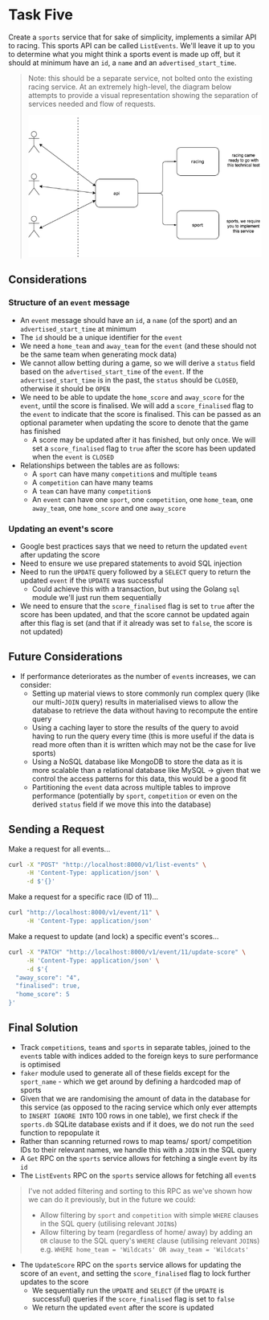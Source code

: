 # Task Five
Create a `sports` service that for sake of simplicity, implements a similar API to racing. This sports API can be called `ListEvents`. We'll leave it up to you to determine what you might think a sports event is made up off, but it should at minimum have an `id`, a `name` and an `advertised_start_time`.

> Note: this should be a separate service, not bolted onto the existing racing service. At an extremely high-level, the diagram below attempts to provide a visual representation showing the separation of services needed and flow of requests.
>
> ![](example.png)

## Considerations
### Structure of an `event` message
- An `event` message should have an `id`, a `name` (of the sport) and an `advertised_start_time` at minimum
- The `id` should be a unique identifier for the `event`
- We need a `home_team` and `away_team` for the `event` (and these should not be the same team when generating mock data)
- We cannot allow betting during a game, so we will derive a `status` field based on the `advertised_start_time` of the `event`. If the `advertised_start_time` is in the past, the `status` should be `CLOSED`, otherwise it should be `OPEN`
- We need to be able to update the `home_score` and `away_score` for the `event`, until the score is finalised. We will add a `score_finalised` flag to the `event` to indicate that the score is finalised. This can be passed as an optional parameter when updating the score to denote that the game has finished
  - A score may be updated after it has finished, but only once. We will set a `score_finalised` flag to `true` after the score has been updated when the `event` is `CLOSED` 
- Relationships between the tables are as follows:
  - A `sport` can have many `competition`s and multiple `team`s
  - A `competition` can have many teams
  - A `team` can have many `competition`s
  - An `event` can have one `sport`, one `competition`, one `home_team`, one `away_team`, one `home_score` and one `away_score`

### Updating an event's score
- Google best practices says that we need to return the updated `event` after updating the score
- Need to ensure we use prepared statements to avoid SQL injection
- Need to run the `UPDATE` query followed by a `SELECT` query to return the updated `event` if the `UPDATE` was successful
  - Could achieve this with a transaction, but using the Golang `sql` module we'll just run them sequentially
- We need to ensure that the `score_finalised` flag is set to `true` after the score has been updated, and that the score cannot be updated again after this flag is set (and that if it already was set to `false`, the score is not updated)

## Future Considerations
- If performance deteriorates as the number of `event`s increases, we can consider:
  - Setting up material views to store commonly run complex query (like our multi-`JOIN` query) results in materialised views to allow the database to retrieve the data without having to recompute the entire query
  - Using a caching layer to store the results of the query to avoid having to run the query every time (this is more useful if the data is read more often than it is written which may not be the case for live sports) 
  - Using a NoSQL database like MongoDB to store the data as it is more scalable than a relational database like MySQL -> given that we control the access patterns for this data, this would be a good fit
  - Partitioning the `event` data across multiple tables to improve performance (potentially by `sport`, `competition` or even on the derived `status` field if we move this into the database)

## Sending a Request
Make a request for all events...
```bash
curl -X "POST" "http://localhost:8000/v1/list-events" \
     -H 'Content-Type: application/json' \
     -d $'{}'
```

Make a request for a specific race (ID of 11)...
```bash
curl "http://localhost:8000/v1/event/11" \
     -H 'Content-Type: application/json'
```

Make a request to update (and lock) a specific event's scores...
```bash
curl -X "PATCH" "http://localhost:8000/v1/event/11/update-score" \
     -H 'Content-Type: application/json' \
     -d $'{
  "away_score": "4",
  "finalised": true,
  "home_score": 5
}'
```

## Final Solution
- Track `competition`s, `team`s and `sport`s in separate tables, joined to the `event`s table with indices added to the foreign keys to sure performance is optimised
- `faker` module used to generate all of these fields except for the `sport_name` - which we get around by defining a hardcoded map of sports
- Given that we are randomising the amount of data in the database for this service (as opposed to the racing service which only ever attempts to `INSERT IGNORE INTO` 100 rows in one table), we first check if the `sports.db` SQLite database exists and if it does, we do not run the `seed` function to repopulate it
- Rather than scanning returned rows to map teams/ sport/ competition IDs to their relevant names, we handle this with a `JOIN` in the SQL query
- A `Get` RPC on the `sports` service allows for fetching a single `event` by its `id`
- The `ListEvents` RPC on the `sports` service allows for fetching all `event`s
>I've not added filtering and sorting to this RPC as we've shown how we can do it previously, but in the future we could:
>    - Allow filtering by `sport` and `competition` with simple `WHERE` clauses in the SQL query (utilising relevant `JOIN`s)
>    - Allow filtering by team (regardless of home/ away) by adding an `OR` clause to the SQL query's `WHERE` clause (utilising relevant `JOIN`s) e.g. `WHERE home_team = 'Wildcats' OR away_team = 'Wildcats'`
- The `UpdateScore` RPC on the `sports` service allows for updating the score of an `event`, and setting the `score_finalised` flag to lock further updates to the score
  - We sequentially run the `UPDATE` and `SELECT` (if the `UPDATE` is successful) queries if the `score_finalised` flag is set to `false`
  - We return the updated `event` after the score is updated